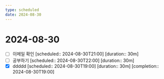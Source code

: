 ```yaml
---
type: scheduled 
date: 2024-08-30 
---
```


# 2024-08-30

- [ ] 이메일 확인   [scheduled:: 2024-08-30T21:00]  [duration:: 30m]
- [ ] 공부하기   [scheduled:: 2024-08-30T22:00] [duration:: 30m]
- [x] ddddd   [scheduled:: 2024-08-30T19:00]  [duration:: 30m]  [completion:: 2024-08-30T19:00]
